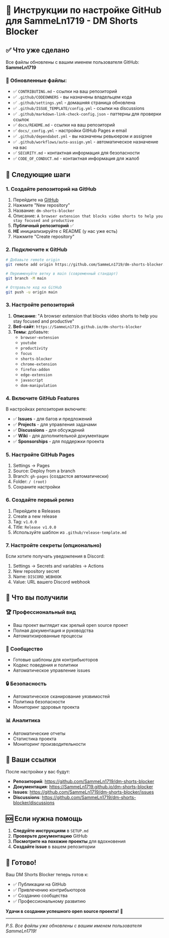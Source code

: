 # 🚀 Инструкции по настройке GitHub для SammeLn1719 - DM Shorts Blocker

## ✅ Что уже сделано

Все файлы обновлены с вашим именем пользователя GitHub: **SammeLn1719**

### 🔧 Обновленные файлы:
- ✅ `CONTRIBUTING.md` - ссылки на ваш репозиторий
- ✅ `.github/CODEOWNERS` - вы назначены владельцем кода
- ✅ `.github/settings.yml` - домашняя страница обновлена
- ✅ `.github/ISSUE_TEMPLATE/config.yml` - ссылки на discussions
- ✅ `.github/markdown-link-check-config.json` - паттерны для проверки ссылок
- ✅ `docs/README.md` - ссылки на ваш репозиторий
- ✅ `docs/_config.yml` - настройки GitHub Pages и email
- ✅ `.github/dependabot.yml` - вы назначены ревьюером и assignee
- ✅ `.github/workflows/auto-assign.yml` - автоматическое назначение на вас
- ✅ `SECURITY.md` - контактная информация для безопасности
- ✅ `CODE_OF_CONDUCT.md` - контактная информация для жалоб

## 🎯 Следующие шаги

### 1. Создайте репозиторий на GitHub

1. Перейдите на [GitHub](https://github.com)
2. Нажмите "New repository"
3. Название: `dm-shorts-blocker`
4. Описание: `A browser extension that blocks video shorts to help you stay focused and productive`
5. **Публичный репозиторий** ✅
6. **НЕ** инициализируйте с README (у нас уже есть)
7. Нажмите "Create repository"

### 2. Подключите к GitHub

```bash
# Добавьте remote origin
git remote add origin https://github.com/SammeLn1719/dm-shorts-blocker.git

# Переименуйте ветку в main (современный стандарт)
git branch -M main

# Отправьте код на GitHub
git push -u origin main
```

### 3. Настройте репозиторий

1. **Описание**: "A browser extension that blocks video shorts to help you stay focused and productive"
2. **Веб-сайт**: `https://SammeLn1719.github.io/dm-shorts-blocker`
3. **Темы**: добавьте:
   - `browser-extension`
   - `youtube`
   - `productivity`
   - `focus`
   - `shorts-blocker`
   - `chrome-extension`
   - `firefox-addon`
   - `edge-extension`
   - `javascript`
   - `dom-manipulation`

### 4. Включите GitHub Features

В настройках репозитория включите:
- ✅ **Issues** - для багов и предложений
- ✅ **Projects** - для управления задачами
- ✅ **Discussions** - для обсуждений
- ✅ **Wiki** - для дополнительной документации
- ✅ **Sponsorships** - для поддержки проекта

### 5. Настройте GitHub Pages

1. Settings → Pages
2. Source: Deploy from a branch
3. Branch: `gh-pages` (создастся автоматически)
4. Folder: `/ (root)`
5. Сохраните настройки

### 6. Создайте первый релиз

1. Перейдите в Releases
2. Create a new release
3. Tag: `v1.0.0`
4. Title: `Release v1.0.0`
5. Используйте шаблон из `.github/release-template.md`

### 7. Настройте секреты (опционально)

Если хотите получать уведомления в Discord:

1. Settings → Secrets and variables → Actions
2. New repository secret
3. Name: `DISCORD_WEBHOOK`
4. Value: URL вашего Discord webhook

## 🎉 Что вы получили

### 🏆 Профессиональный вид
- Ваш проект выглядит как зрелый open source проект
- Полная документация и руководства
- Автоматизированные процессы

### 🤝 Сообщество
- Готовые шаблоны для контрибьюторов
- Кодекс поведения и политики
- Автоматическое управление issues

### 🔒 Безопасность
- Автоматическое сканирование уязвимостей
- Политика безопасности
- Мониторинг здоровья проекта

### 📊 Аналитика
- Автоматические отчеты
- Статистика проекта
- Мониторинг производительности

## 🔗 Ваши ссылки

После настройки у вас будут:
- **Репозиторий**: https://github.com/SammeLn1719/dm-shorts-blocker
- **Документация**: https://SammeLn1719.github.io/dm-shorts-blocker
- **Issues**: https://github.com/SammeLn1719/dm-shorts-blocker/issues
- **Discussions**: https://github.com/SammeLn1719/dm-shorts-blocker/discussions

## 🆘 Если нужна помощь

1. **Следуйте инструкциям** в `SETUP.md`
2. **Проверьте документацию** GitHub
3. **Посмотрите на похожие проекты** для вдохновения
4. **Создайте issue** в вашем репозитории

## 🎯 Готово!

Ваш DM Shorts Blocker теперь готов к:
- ✅ Публикации на GitHub
- ✅ Привлечению контрибьюторов
- ✅ Созданию сообщества
- ✅ Профессиональному развитию

**Удачи в создании успешного open source проекта!** 🚀

---

*P.S. Все файлы уже обновлены с вашим именем пользователя SammeLn1719!*
